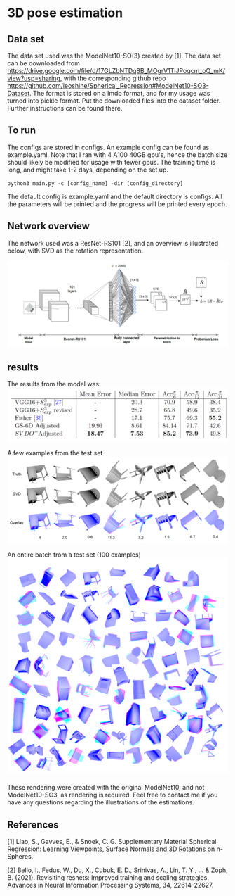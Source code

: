 # 3D pose estimation

## Data set
The data set used was the ModelNet10-SO(3) created by [1]. The data set can be downloaded from https://drive.google.com/file/d/17GLZbNTDq8B_MOgrV1TiJPoqcm_oQ_mK/view?usp=sharing, with the corresponding github repo https://github.com/leoshine/Spherical_Regression#ModelNet10-SO3-Dataset. The format is stored on a lmdb format, and for my usage was turned into pickle format. Put the downloaded files into the dataset folder. Further instructions can be found there.


## To run
The configs are stored in configs. An example config can be found as example.yaml. Note that I ran with 4 A100 40GB gpu's, hence the batch size should likely be modified for usage with fewer gpus. The training time is long, and might take 1-2 days, depending on the set up. 
```
python3 main.py -c [config_name] -dir [config_directory]
```
The default config is example.yaml and the default directory is configs. All the parameters will be printed and the progress will be printed every epoch. 

## Network overview
The network used was a ResNet-RS101 [2], and an overview is illustrated below, with SVD as the rotation representation. 

![overview](https://github.com/henrikgruner/PoseEstimation/blob/master/3D-Pose/git_imgs/overview.png)


## results
The results from the model was:
![overview](https://github.com/henrikgruner/PoseEstimation/blob/master/3D-Pose/git_imgs/results.png)

A few examples from the test set
![overview](https://github.com/henrikgruner/PoseEstimation/blob/master/3D-Pose/git_imgs/examples.png)

An entire batch from a test set (100 examples)
![overview](https://github.com/henrikgruner/PoseEstimation/blob/master/3D-Pose/git_imgs/batch.png)

These rendering were created with the original ModelNet10, and not ModelNet10-SO3, as rendering is required. Feel free to contact me if you have any questions regarding the illustrations of the estimations. 

## References
[1] Liao, S., Gavves, E., & Snoek, C. G. Supplementary Material Spherical Regression: Learning Viewpoints, Surface Normals and 3D Rotations on n-Spheres.

[2] Bello, I., Fedus, W., Du, X., Cubuk, E. D., Srinivas, A., Lin, T. Y., ... & Zoph, B. (2021). Revisiting resnets: Improved training and scaling strategies. Advances in Neural Information Processing Systems, 34, 22614-22627.
